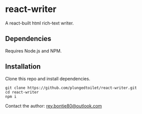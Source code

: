 # react-writer

A react-built html rich-text writer.

## Dependencies
Requires Node.js and NPM.

## Installation
Clone this repo and install dependencies.

```
git clone https://github.com/plungedtoilet/react-writer.git
cd react-writer
npm i
```

Contact the author:
  [rey.bontje80@outlook.com](mailto:rey.bontje80@outlook.com)
